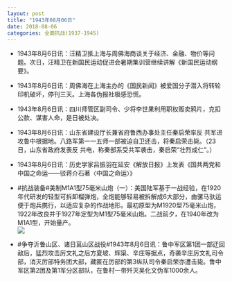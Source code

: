```yaml
---
layout: post
title: "1943年08月06日"
date: 2018-08-06
categories: 全面抗战(1937-1945)
---
```


<meta name="referrer" content="no-referrer" />

- 1943年8月6日讯：汪精卫抵上海与周佛海商谈关于经济、金融、物价等问题。次日，汪精卫在新国民运动促进会暑期集训营继续讲解《新国民运动纲要》。 

- 1943年8月6日讯：周佛海在上海主办的《国民新闻》被爱国分子潜入将转轮印机破坏，停刊三天。上海各伪报社极感恐慌。 

- 1943年8月6日讯：四川师管区副司令、少将李世果利用职权贩卖鸦片，克扣公款、谋害人命，是日被处决。 

- 1943年8月6日讯：山东省建设厅长兼省府鲁西办事处主任秦启荣率反 共军进攻鲁中根据地。八路军第一一五师一部被迫自卫还击，将秦启荣击毙。（23日，山东省政府发表反 共电，称秦部系受共军袭击，秦启荣“壮烈成仁”。） 

- 1943年8月6日讯：历史学家吕振羽在延安《解放日报》上发表《国共两党和中国之命运——驳蒋介石著〈中国之命运〉》 

- #抗战装备#美制M1A1型75毫米山炮（一）：美国陆军基于一战经验，在1920年代研发的轻型可拆卸榴弹炮，全炮能够轻易被拆解成6大部分，由骡马驮运便于炮兵携行，以适应复杂的作战地形。最初原型为M1920型75毫米山炮，1922年改良并于1927年定型为M1型75毫米山炮。二战前夕，在1940年改为M1A1型，开始量产。 <br/><img src="https://wx3.sinaimg.cn/large/aca367d8ly1ftzr1vhe3hj20m81anh0u.jpg" />

- #争夺沂鲁山区、诸日莒山区战役#1943年8月6日讯：鲁中军区第1团一部迂回敌后，猛烈攻击厉文礼之后方夏坡、辉渠、辛庄等据点，奇袭辛庄厉文礼司令部，消灭厉部特务团大部，藏匿在厉部的第3纵队司令秦启荣亦遭击毙。鲁中军区第2团及第1军分区部队，在鲁村一带歼灭吴化文伪军1000余人。 

